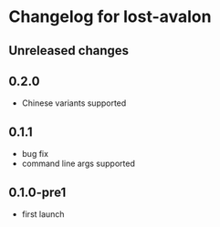 # Changelog for lost-avalon

## Unreleased changes

## 0.2.0

- Chinese variants supported

## 0.1.1

- bug fix
- command line args supported

## 0.1.0-pre1

- first launch
